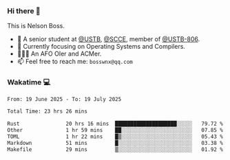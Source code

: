 ### Hi there 👋

<!--
**bosswnx/bosswnx** is a ✨ _special_ ✨ repository because its `README.md` (this file) appears on your GitHub profile.

Here are some ideas to get you started:

- 🔭 I’m currently working on ...
- 🌱 I’m currently learning ...
- 👯 I’m looking to collaborate on ...
- 🤔 I’m looking for help with ...
- 💬 Ask me about ...
- 📫 How to reach me: ...
- 😄 Pronouns: ...
- ⚡ Fun fact: ...
-->

This is Nelson Boss.

- 🏫 A senior student at [@USTB](https://www.ustb.edu.cn/), [@SCCE](https://scce.ustb.edu.cn/), member of [@USTB-806](https://ustb-806.github.io/).
- 🌱 Currently focusing on Operating Systems and Compilers.
- 🧑🏻‍💻 An AFO OIer and ACMer.
- 📫 Feel free to reach me: `bosswnx@qq.com`

### Wakatime 💻

<!--START_SECTION:waka-->

```txt
From: 19 June 2025 - To: 19 July 2025

Total Time: 23 hrs 26 mins

Rust               20 hrs 16 mins  ████████████████████░░░░░   79.72 %
Other              1 hr 59 mins    ██░░░░░░░░░░░░░░░░░░░░░░░   07.85 %
TOML               1 hr 22 mins    █▒░░░░░░░░░░░░░░░░░░░░░░░   05.43 %
Markdown           51 mins         █░░░░░░░░░░░░░░░░░░░░░░░░   03.38 %
Makefile           29 mins         ▒░░░░░░░░░░░░░░░░░░░░░░░░   01.92 %
```

<!--END_SECTION:waka-->
